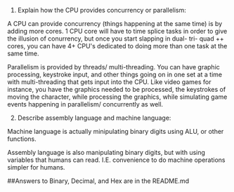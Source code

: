 <!-- Answers to the Short Answer Essay Questions go here -->

1. Explain how the CPU provides concurrency or parallelism:

A CPU can provide concurrency (things happening at the same time) is by adding more cores. 1 CPU core will have to time splice tasks in order to give the illusion of conurrency, but once you start slapping in dual- tri- quad ++ cores, you can have 4+ CPU's dedicated to doing more than one task at the same time.

Parallelism is provided by threads/ multi-threading. You can have graphic processing, keystroke input, and other things going on in one set at a time with multi-threading that gets input into the CPU. Like video games for instance, you have the graphics needed to be processed, the keystrokes of moving the character, while processing the graphics, while simulating game events happening in parallelism/ concurrently as well.


2. Describe assembly language and machine language:

Machine language is actually minipulating binary digits using ALU, or other functions.

Assembly language is also manipulating binary digits, but with using variables that humans can read. I.E. convenience to do machine operations simpler for humans.


##Answers to Binary, Decimal, and Hex are in the README.md


